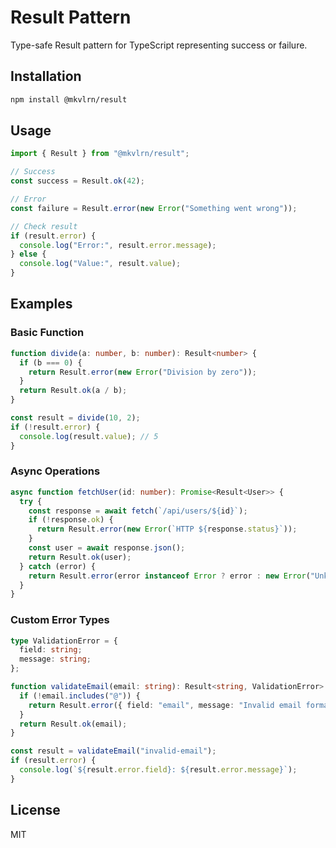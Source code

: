 # Result Pattern

Type-safe Result pattern for TypeScript representing success or failure.

## Installation

```bash
npm install @mkvlrn/result
```

## Usage

```typescript
import { Result } from "@mkvlrn/result";

// Success
const success = Result.ok(42);

// Error
const failure = Result.error(new Error("Something went wrong"));

// Check result
if (result.error) {
  console.log("Error:", result.error.message);
} else {
  console.log("Value:", result.value);
}
```

## Examples

### Basic Function

```typescript
function divide(a: number, b: number): Result<number> {
  if (b === 0) {
    return Result.error(new Error("Division by zero"));
  }
  return Result.ok(a / b);
}

const result = divide(10, 2);
if (!result.error) {
  console.log(result.value); // 5
}
```

### Async Operations

```typescript
async function fetchUser(id: number): Promise<Result<User>> {
  try {
    const response = await fetch(`/api/users/${id}`);
    if (!response.ok) {
      return Result.error(new Error(`HTTP ${response.status}`));
    }
    const user = await response.json();
    return Result.ok(user);
  } catch (error) {
    return Result.error(error instanceof Error ? error : new Error("Unknown error"));
  }
}
```

### Custom Error Types

```typescript
type ValidationError = {
  field: string;
  message: string;
};

function validateEmail(email: string): Result<string, ValidationError> {
  if (!email.includes("@")) {
    return Result.error({ field: "email", message: "Invalid email format" });
  }
  return Result.ok(email);
}

const result = validateEmail("invalid-email");
if (result.error) {
  console.log(`${result.error.field}: ${result.error.message}`);
}
```

## License

MIT
